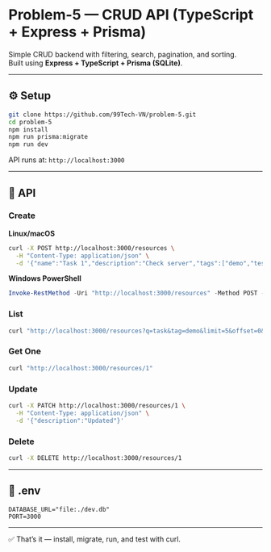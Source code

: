 # Problem-5 — CRUD API (TypeScript + Express + Prisma)

Simple CRUD backend with filtering, search, pagination, and sorting.  
Built using **Express + TypeScript + Prisma (SQLite)**.

---

## ⚙️ Setup

```bash
git clone https://github.com/99Tech-VN/problem-5.git
cd problem-5
npm install
npm run prisma:migrate
npm run dev
````

API runs at: `http://localhost:3000`

---

## 📡 API

### Create

**Linux/macOS**

```bash
curl -X POST http://localhost:3000/resources \
  -H "Content-Type: application/json" \
  -d '{"name":"Task 1","description":"Check server","tags":["demo","test"]}'
```

**Windows PowerShell**

```powershell
Invoke-RestMethod -Uri "http://localhost:3000/resources" -Method POST -Headers @{ "Content-Type"="application/json" } -Body '{"name":"Task 1","description":"Check server","tags":["demo","test"]}'
```

### List

```bash
curl "http://localhost:3000/resources?q=task&tag=demo&limit=5&offset=0&sort=name&order=asc"
```

### Get One

```bash
curl "http://localhost:3000/resources/1"
```

### Update

```bash
curl -X PATCH http://localhost:3000/resources/1 \
  -H "Content-Type: application/json" \
  -d '{"description":"Updated"}'
```

### Delete

```bash
curl -X DELETE http://localhost:3000/resources/1
```

---

## 📂 .env

```
DATABASE_URL="file:./dev.db"
PORT=3000
```

---

✅ That’s it — install, migrate, run, and test with curl.

```
